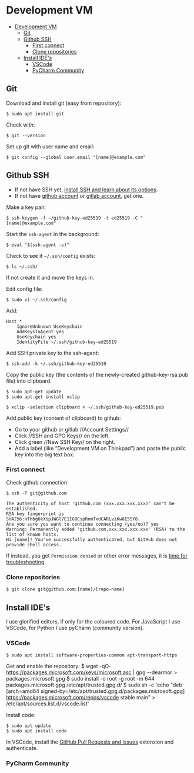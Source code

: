 # Development VM

- [Development VM](#development-vm)
  - [Git](#git)
  - [Github SSH](#github-ssh)
    - [First connect](#first-connect)
    - [Clone repositories](#clone-repositories)
  - [Install IDE's](#install-ides)
    - [VSCode](#vscode)
    - [PyCharm Community](#pycharm-community)

## Git

Download and install git (easy from repository):

    $ sudo apt install git

Check with:

    $ git --version

Set up git with user name and email:

    $ git config --global user.email "[name]@example.com"

## Github SSH

* If not have SSH yet, [install SSH and learn about its options](../ssh.md).
* If not have [github account](https://github.com/) or [gitlab account](https://about.gitlab.com/), get one.

Make a key pair:

    $ ssh-keygen -f ~/github-key-ed25519 -t ed25519 -C "[name]@example.com" 

Start the `ssh-agent` in the background:

    $ eval "$(ssh-agent -s)"

Check to see if `~/.ssh/config` exists:

    $ ls ~/.ssh/

If not create it and move the keys in.

Edit config file:

    $ sudo vi ~/.ssh/config

Add:

    Host *
        IgnoreUnknown UseKeychain
        AddKeysToAgent yes
        UseKeychain yes
        IdentityFile ~/.ssh/github-key-ed25519

Add SSH private key to the ssh-agent:

    $ ssh-add -k ~/.ssh/github-key-ed25519

Copy the public key (the contents of the newly-created github-key-rsa.pub file) into clipboard.

    $ sudo apt-get update
    $ sudo apt-get install xclip

    $ xclip -selection clipboard < ~/.ssh/github-key-ed25519.pub

Add public key (content of clipboard) to github:
* Go to your github or gitlab //Account Settings//
* Click //SSH and GPG Keys// on the left.
* Click green //New SSH Key// on the right.
* Add a label (like “Development VM on Thinkpad”) and paste the public key into the big text box.

### First connect

Check github connection:

    $ ssh -T git@github.com
    
    The authenticity of host 'github.com (xxx.xxx.xxx.xxx)' can't be established.
    RSA key fingerprint is SHA256:nThbg6kXUpJWGl7E1IGOCspRomTxdCARLviKw6E5SY8.
    Are you sure you want to continue connecting (yes/no)? yes
    Warning: Permanently added 'github.com,xxx.xxx.xxx.xxx' (RSA) to the list of known hosts.
    Hi [name]! You've successfully authenticated, but GitHub does not provide shell access.

If instead, you get `Permission denied` or other error messages, it is [time for troubleshooting](https://docs.github.com/en/github/authenticating-to-github/troubleshooting-ssh/error-permission-denied-publickey).

### Clone repositories

    $ git clone git@github.com:[name]/[repo-name]

## Install IDE's

I use glorified editors, if only for the coloured code. For JavaScript I use VSCode, for Python I use pyCharm (community version).

### VSCode

    $ sudo apt install software-properties-common apt-transport-https

Get and enable the repository:
    $ wget -qO- https://packages.microsoft.com/keys/microsoft.asc | gpg --dearmor > packages.microsoft.gpg
    $ sudo install -o root -g root -m 644 packages.microsoft.gpg /etc/apt/trusted.gpg.d/
    $ sudo sh -c 'echo "deb [arch=amd64 signed-by=/etc/apt/trusted.gpg.d/packages.microsoft.gpg] https://packages.microsoft.com/repos/vscode stable main" > /etc/apt/sources.list.d/vscode.list'

Install code:

    $ sudo apt update
    $ sudo apt install code

In VSCode, install the [GitHub Pull Requests and Issues](https://marketplace.visualstudio.com/items?itemName=GitHub.vscode-pull-request-github) extension and authenticate.

### PyCharm Community

